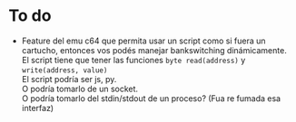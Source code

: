 
# To do
- Feature del emu c64 que permita usar un script como si fuera un cartucho, entonces vos podés manejar bankswitching dinámicamente. El script tiene que tener las funciones `byte read(address)` y `write(address, value)`  
El script podría ser js, py.  
O podría tomarlo de un socket.  
O podría tomarlo del stdin/stdout de un proceso? (Fua re fumada esa interfaz)  

